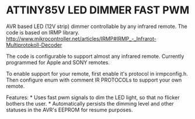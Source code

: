 
ATTINY85V LED DIMMER FAST PWM
=============================

AVR based LED (12V strip) dimmer controllable by any infrared remote. The code is based on IRMP library. http://www.mikrocontroller.net/articles/IRMP#IRMP_-_Infrarot-Multiprotokoll-Decoder

The code is configurable to support almost any infrared remote. Currently programmed for Apple and SONY remotes.

To enable support for your remote, first enable it's protocol in irmpconfig.h. Then configure enum with comment IR PROTOCOLs to support your own remote.

Features:
	* Uses fast pwm signals to dim the LED light, so that no flicker bothers the user.
	* Automatically persists the dimming level and other statuses in the AVR's EEPROM for resume purposes.
	
